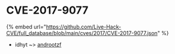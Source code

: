 # CVE-2017-9077
{% embed url="https://github.com/Live-Hack-CVE/full_database/blob/main/cves/2017/CVE-2017-9077.json" %}

* idhyt ~> [androotzf](https://www.alice-snow.ru/2017/database/cve-2017-9077/androotzf-idhyt)